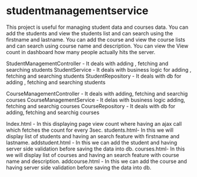 # studentmanagementservice

This project is useful for managing student data and courses data.
You can add the students and view the students list and can search using the firstname and lastname.
You can add the course and view the course lists and can search using course name and description.
You can view the View count in dashboard how many people actually hits the server.

StudentManagementController -  It deals with adding , fetching and searching students
    StudentService -     It deals with business logic for adding , fetching and searching students
    StudentRepository -  It deals with db  for adding , fetching and searching students
   
CourseManagementController - It deals with adding, fetching and searchig courses
     CourseManagementService - It delas with business logic adding, fetching and searchig courses
      CourseRepository - It deals with db for adding, fetching and searchig courses
      
      
Index.html - In this displaying page view count where having an ajax call which fetches the count for every 3sec.
students.html- In this we will display list of students and having an search feature with firstname and lastname.
addstudent.html - In this we can add the student and having server side validation before saving the data into db.
courses.html- In this we will display list of courses and having an search feature with course name and description.
addcourse.html - In this we can add the course and having server side validation before saving the data into db.


